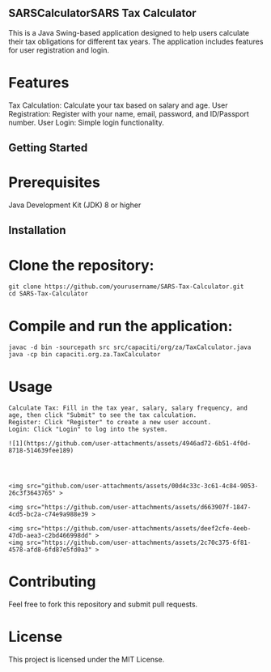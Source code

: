 ## SARSCalculatorSARS Tax Calculator
This is a Java Swing-based application designed to help users calculate their tax obligations for different tax years. The application includes features for user registration and login.

# Features
  Tax Calculation: Calculate your tax based on salary and age.
  User Registration: Register with your name, email, password, and ID/Passport number.
  User Login: Simple login functionality.
## Getting Started
# Prerequisites
  Java Development Kit (JDK) 8 or higher
## Installation
# Clone the repository:

    git clone https://github.com/yourusername/SARS-Tax-Calculator.git
    cd SARS-Tax-Calculator
# Compile and run the application:


    javac -d bin -sourcepath src src/capaciti/org/za/TaxCalculator.java
    java -cp bin capaciti.org.za.TaxCalculator
# Usage
    Calculate Tax: Fill in the tax year, salary, salary frequency, and age, then click "Submit" to see the tax calculation.
    Register: Click "Register" to create a new user account.
    Login: Click "Login" to log into the system.

    ![1](https://github.com/user-attachments/assets/4946ad72-6b51-4f0d-8718-514639fee189)




    <img src="github.com/user-attachments/assets/00d4c33c-3c61-4c84-9053-26c3f3643765" >

    <img src="https://github.com/user-attachments/assets/d663907f-1847-4cd5-bc2a-c74e9a988e39 >

    <img src="https://github.com/user-attachments/assets/deef2cfe-4eeb-47db-aea3-c2bd466998dd" >
    <img src="https://github.com/user-attachments/assets/2c70c375-6f81-4578-afd8-6fd87e5fd0a3" >
# Contributing
Feel free to fork this repository and submit pull requests.

# License
This project is licensed under the MIT License.
